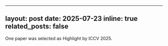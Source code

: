  ---
layout: post
date: 2025-07-23
inline: true
related_posts: false
---

One paper was selected as Highlight by ICCV 2025.
